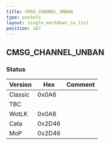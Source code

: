 ```yaml
---
title: CMSG_CHANNEL_UNBAN
type: packets
layout: single_markdown_in_list
position: 167
---
```


## CMSG_CHANNEL_UNBAN

### Status

Version    | Hex        | Comment
---------- | ---------- | ---------- 
Classic    | 0x0A6      | 
TBC        |            |
WotLK      | 0x0A6      | 
Cata       | 0x2D46     | 
MoP        | 0x2D46     | 